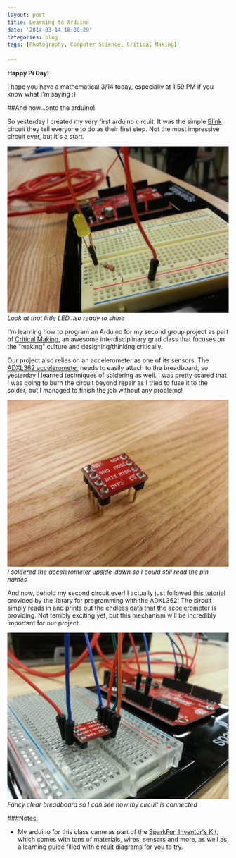 ```yaml
---
layout: post
title: Learning to Arduino
date: '2014-03-14 18:00:29'
categories: blog
tags: [Photography, Computer Science, Critical Making]

---
```


**Happy Pi Day!**

I hope you have a mathematical 3/14 today, especially at 1:59 PM if you know what I'm saying :)

##And now...onto the arduino!

So yesterday I created my very first arduino circuit. It was the simple [Blink](http://arduino.cc/en/tutorial/blink) circuit they tell everyone to do as their first step. Not the most impressive circuit ever, but it's a start.

![My first arduino circuit - making an LED blink](/content/images/2014/Mar/2014_03_13_16_02_57.jpg)
*Look at that little LED...so ready to shine*

I'm learning how to program an Arduino for my second group project as part of [Critical Making](http://make.berkeley.edu/), an awesome interdisciplinary grad class that focuses on the "making" culture and designing/thinking critically.

Our project also relies on an accelerometer as one of its sensors. The [ADXL362 accelerometer](https://www.sparkfun.com/products/11446) needs to easily attach to the breadboard, so yesterday I learned techniques of soldering as well. I was pretty scared that I was going to burn the circuit beyond repair as I tried to fuse it to the solder, but I managed to finish the job without any problems!

![The accelerometer after it has been soldered](/content/images/2014/Mar/2014_03_13_16_03_43.jpg)
*I soldered the accelerometer upside-down so I could still read the pin names*

And now, behold my second circuit ever! I actually just followed [this tutorial](http://ez.analog.com/docs/DOC-2222) provided by the library for programming with the ADXL362. The circuit simply reads in and prints out the endless data that the accelerometer is providing. Not terribly exciting yet, but this mechanism will be incredibly important for our project.

![My second circuit ever - uses an accelerometer](/content/images/2014/Mar/2014_03_13_16_44_41.jpg)
*Fancy clear breadboard so I can see how my circuit is connected*

###Notes:

* My arduino for this class came as part of the [SparkFun Inventor's Kit](https://www.sparkfun.com/products/12001), which comes with tons of materials, wires, sensors and more, as well as a learning guide filled with circuit diagrams for you to try.